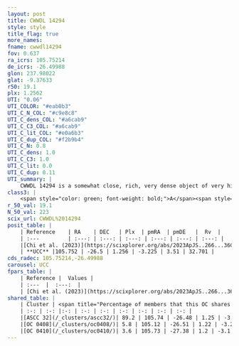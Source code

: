```yaml
---
layout: post
title: CWWDL 14294
style: style
title_flag: true
more_names: 
fname: cwwdl14294
fov: 0.637
ra_icrs: 105.75214
de_icrs: -26.49988
glon: 237.98022
glat: -9.37633
r50: 19.1
plx: 1.2562
UTI: "0.06"
UTI_COLOR: "#eab0b3"
UTI_C_N_COL: "#c9e8c8"
UTI_C_dens_COL: "#a6cab9"
UTI_C_C3_COL: "#a6cab9"
UTI_C_lit_COL: "#e0a6b3"
UTI_C_dup_COL: "#f2b9b4"
UTI_C_N: 0.8
UTI_C_dens: 1.0
UTI_C_C3: 1.0
UTI_C_lit: 0.0
UTI_C_dup: 0.11
UTI_summary: |
    CWWDL 14294 is a somewhat close, rich, very dense object of very high C3 quality. It was recently reported in the literature.<br><br><span style="color: #99180f; font-weight: bold;">Warning: </span>This is likely a duplicate object, which shares a large percentage of members with at least one previously reported entry.
class3: |
    <span style="color: green; font-weight: bold;">A</span><span style="color: green; font-weight: bold;">A</span>
r_50_val: 19.1
N_50_val: 223
scix_url: CWWDL%2014294
posit_table: |
    | Reference    | RA    | DEC   | Plx  | pmRA  | pmDE   |  Rv  |
    | :---         | :---: | :---: | :---: | :---: | :---: | :---: |
    |[Chi et al. (2023)](https://scixplorer.org/abs/2023ApJS..266...36C) | 105.768 | -26.505 | 1.26 | -3.257 | 3.516 | 32.374 |
    | **UCC** |105.752 | -26.5 | 1.256 | -3.225 | 3.51 | 32.701 | 
cds_radec: 105.75214,-26.49988
carousel: UCC
fpars_table: |
    | Reference |  Values |
    | :---  |  :---:  |
    | [Chi et al. (2023)](https://scixplorer.org/abs/2023ApJS..266...36C) | `logAge=6.34, Z=-0.28` |
shared_table: |
    | Cluster | <span title="Percentage of members that this OC shares with the ones listed">%</span>   | RA   | DEC   | Plx   | pmRA  | pmDE  | Rv | UTI |
    | :-: | :-: |:-: | :-: | :-: | :-: | :-: | :-: | :-: |
    |[ASCC 32](/_clusters/ascc32/)| 89.2 | 105.74 | -26.48 | 1.25 | -3.23 | 3.5 | 33.1 |0.96 |
    |[OC 0408](/_clusters/oc0408/)| 5.8 | 105.12 | -26.51 | 1.22 | -3.22 | 3.55 | 34.95 |0.09 |
    |[OC 0410](/_clusters/oc0410/)| 3.6 | 105.73 | -27.38 | 1.2 | -3.1 | 3.48 | 35.18 |0.13 |
---
```

